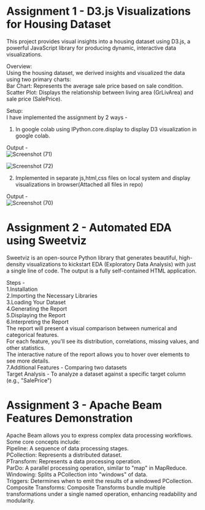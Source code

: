 # Assignment 1 - D3.js Visualizations for Housing Dataset
This project provides visual insights into a housing dataset using D3.js, a powerful JavaScript library for producing dynamic, interactive data visualizations.   

Overview:   
Using the housing dataset, we derived insights and visualized the data using two primary charts:   
Bar Chart: Represents the average sale price based on sale condition.    
Scatter Plot: Displays the relationship between living area (GrLivArea) and sale price (SalePrice).    

Setup:   
I have implemented the assignment by 2 ways -
1. In google colab using IPython.core.display to display D3 visualization in google colab.

Output -   
![Screenshot (71)](https://github.com/sangramjagtap2108/CMPE-255-DM-Assignments/assets/55223872/9902b917-f100-4d32-a757-610bb86a57ee)

![Screenshot (72)](https://github.com/sangramjagtap2108/CMPE-255-DM-Assignments/assets/55223872/74d5c1ba-8005-47ae-b11b-e1dd608b500f)

2. Implemented in separate js,html,css files on local system and display visualizations in browser(Attached all files in repo)

Output -  
![Screenshot (70)](https://github.com/sangramjagtap2108/CMPE-255-DM-Assignments/assets/55223872/7c2c7e46-89e8-4191-a93f-3b2406d21243)

# Assignment 2 - Automated EDA using Sweetviz   
Sweetviz is an open-source Python library that generates beautiful, high-density visualizations to kickstart EDA (Exploratory Data Analysis) with just a single line of code. The output is a fully self-contained HTML application.

Steps -   
1.Installation  
2.Importing the Necessary Libraries  
3.Loading Your Dataset   
4.Generating the Report   
5.Displaying the Report   
6.Interpreting the Report   
  The report will present a visual comparison between numerical and categorical features.   
  For each feature, you'll see its distribution, correlations, missing values, and other statistics.   
  The interactive nature of the report allows you to hover over elements to see more details.     
7.Additional Features - 
  Comparing two datasets   
  Target Analysis - To analyze a dataset against a specific target column (e.g., "SalePrice")   

# Assignment 3 - Apache Beam Features Demonstration    
Apache Beam allows you to express complex data processing workflows. Some core concepts include:   
Pipeline: A sequence of data processing stages.   
PCollection: Represents a distributed dataset.   
PTransform: Represents a data processing operation.   
ParDo: A parallel processing operation, similar to "map" in MapReduce.    
Windowing: Splits a PCollection into "windows" of data.   
Triggers: Determines when to emit the results of a windowed PCollection.   
Composite Transforms: Composite Transforms bundle multiple transformations under a single named operation, enhancing readability and modularity.     





